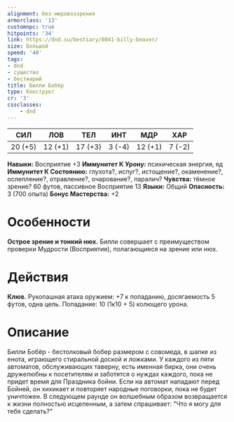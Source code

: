```yaml
---
alignment: без мировоззрения
armorclass: '13'
customnpc: true
hitpoints: '34'
link: https://dnd.su/bestiary/8041-billy-beaver/
size: Большой
speed: '40'
tags:
- dnd
- существо
- бестиарий
title: Билли Бобёр
type: Конструкт
cr: '3'
cssclasses:
    - dnd
---
```



| СИЛ | ЛОВ | ТЕЛ | ИНТ | МДР | ХАР |
|---|---|---|---|---|---|
| 20 (+5) | 12 (+1) | 17 (+3) | 3 (-4) | 12 (+1) | 7 (-2) |
**Навыки:** Восприятие +3
**Иммунитет К Урону:** психическая энергия, яд
**Иммунитет К Состоянию:** глухота?, испуг?, истощение?, окаменение?, ослепление?, отравление?, очарование?, паралич?
**Чувства:** тёмное зрение? 60 футов, пассивное Восприятие 13
**Языки:** Общий
**Опасность:** 3 (700 опыта)
**Бонус Мастерства:** +2


# Особенности
**Острое зрение и тонкий нюх.** Билли совершает с преимуществом проверки Мудрости (Восприятие), полагающиеся на зрение или нюх.


# Действия
**Клюв.** Рукопашная атака оружием: +7 к попаданию, досягаемость 5 футов, одна цель. Попадание: 10 (1к10 + 5) колющего урона.


# Описание
Билли Бобёр - бестолковый бобер размером с совомеда, в шапке из енота, играющего стиральной доской и ложками. У каждого из пяти автоматов, обслуживающих таверну, есть именная бирка, они очень дружелюбны к посетителям и заботятся о нуждах каждого, пока не придет время для Праздника бойни. Если на автомат нападают перед Бойней, он хихикает и повторяет народные поговорки, пока не будет уничтожен. В следующем раунде он волшебным образом возвращается к жизни полностью исцеленным, а затем спрашивает: "Что я могу для тебя сделать?"